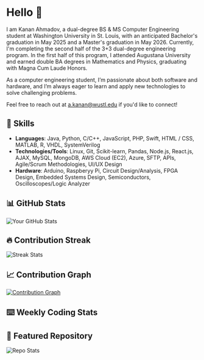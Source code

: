 # Hello 👋

I am Kanan Ahmadov, a dual-degree BS & MS Computer Engineering student at Washington University in St. Louis, with an anticipated Bachelor's graduation in May 2025 and a Master's graduation in May 2026. Currently, I'm completing the second half of the 3+3 dual-degree engineering program. In the first half of this program, I attended Augustana University and earned double BA degrees in Mathematics and Physics, graduating with Magna Cum Laude Honors.

As a computer engineering student, I’m passionate about both software and hardware, and I’m always eager to learn and apply new technologies to solve challenging problems.

Feel free to reach out at a.kanan@wustl.edu if you'd like to connect!

## 🌟 Skills
- **Languages**: Java, Python, C/C++, JavaScript, PHP, Swift, HTML / CSS, MATLAB, R, VHDL, SystemVerilog
- **Technologies/Tools**: Linux, Git, Scikit-learn, Pandas, Node.js, React.js, AJAX, MySQL, MongoDB, AWS Cloud (EC2), Azure, SFTP, APIs, Agile/Scrum Methodologies, UI/UX Design
- **Hardware**: Arduino, Raspberyy Pi, Circuit Design/Analysis, FPGA Design, Embedded Systems Design, Semiconductors, Oscilloscopes/Logic Analyzer

## 📊 GitHub Stats
![Your GitHub Stats](https://github-readme-stats.vercel.app/api?username=yourusername&show_icons=true&count_private=true&include_all_commits=true&theme=radical)

## 🔥 Contribution Streak
![Streak Stats](https://streak-stats.demolab.com/?user=yourusername&theme=radical)

## 📈 Contribution Graph
[![Contribution Graph](https://github-readme-activity-graph.vercel.app/graph?username=yourusername&theme=react-dark)](https://github.com/ashutosh00710/github-readme-activity-graph)

## ⌨️ Weekly Coding Stats
<!--START_SECTION:waka-->
<!--END_SECTION:waka-->

## 🌟 Featured Repository
![Repo Stats](https://github-readme-stats.vercel.app/api/pin/?username=yourusername&repo=reponame&theme=radical)

